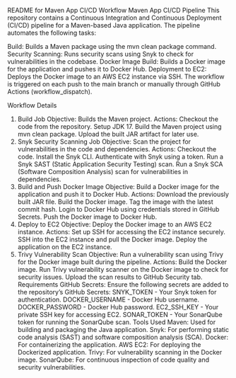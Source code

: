README for Maven App CI/CD Workflow
Maven App CI/CD Pipeline
This repository contains a Continuous Integration and Continuous Deployment (CI/CD) pipeline for a Maven-based Java application. The pipeline automates the following tasks:

Build: Builds a Maven package using the mvn clean package command.
Security Scanning: Runs security scans using Snyk to check for vulnerabilities in the codebase.
Docker Image Build: Builds a Docker image for the application and pushes it to Docker Hub.
Deployment to EC2: Deploys the Docker image to an AWS EC2 instance via SSH.
The workflow is triggered on each push to the main branch or manually through GitHub Actions (workflow_dispatch).

Workflow Details
1. Build Job
Objective: Builds the Maven project.
Actions:
Checkout the code from the repository.
Setup JDK 17.
Build the Maven project using mvn clean package.
Upload the built JAR artifact for later use.
2. Snyk Security Scanning Job
Objective: Scan the project for vulnerabilities in the code and dependencies.
Actions:
Checkout the code.
Install the Snyk CLI.
Authenticate with Snyk using a token.
Run a Snyk SAST (Static Application Security Testing) scan.
Run a Snyk SCA (Software Composition Analysis) scan for vulnerabilities in dependencies.
3. Build and Push Docker Image
Objective: Build a Docker image for the application and push it to Docker Hub.
Actions:
Download the previously built JAR file.
Build the Docker image.
Tag the image with the latest commit hash.
Login to Docker Hub using credentials stored in GitHub Secrets.
Push the Docker image to Docker Hub.
4. Deploy to EC2
Objective: Deploy the Docker image to an AWS EC2 instance.
Actions:
Set up SSH for accessing the EC2 instance securely.
SSH into the EC2 instance and pull the Docker image.
Deploy the application on the EC2 instance.
5. Trivy Vulnerability Scan
Objective: Run a vulnerability scan using Trivy for the Docker image built during the pipeline.
Actions:
Build the Docker image.
Run Trivy vulnerability scanner on the Docker image to check for security issues.
Upload the scan results to GitHub Security tab.
Requirements
GitHub Secrets: Ensure the following secrets are added to the repository’s GitHub Secrets:
SNYK_TOKEN - Your Snyk token for authentication.
DOCKER_USERNAME - Docker Hub username.
DOCKER_PASSWORD - Docker Hub password.
EC2_SSH_KEY - Your private SSH key for accessing EC2.
SONAR_TOKEN - Your SonarQube token for running the SonarQube scan.
Tools Used
Maven: Used for building and packaging the Java application.
Snyk: For performing static code analysis (SAST) and software composition analysis (SCA).
Docker: For containerizing the application.
AWS EC2: For deploying the Dockerized application.
Trivy: For vulnerability scanning in the Docker image.
SonarQube: For continuous inspection of code quality and security vulnerabilities.
